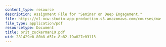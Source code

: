 ```yaml
---
content_type: resource
description: Assignment File for "Seminar on Deep Engagement."
file: https://ol-ocw-studio-app-production.s3.amazonaws.com/courses/mas-961-seminar-on-deep-engagement-fall-2004/281429e080b8d51c8b8219a027e03113_orit_zuckerman10.pdf
file_type: application/pdf
resourcetype: Document
title: orit_zuckerman10.pdf
uid: 281429e0-80b8-d51c-8b82-19a027e03113
---
```

